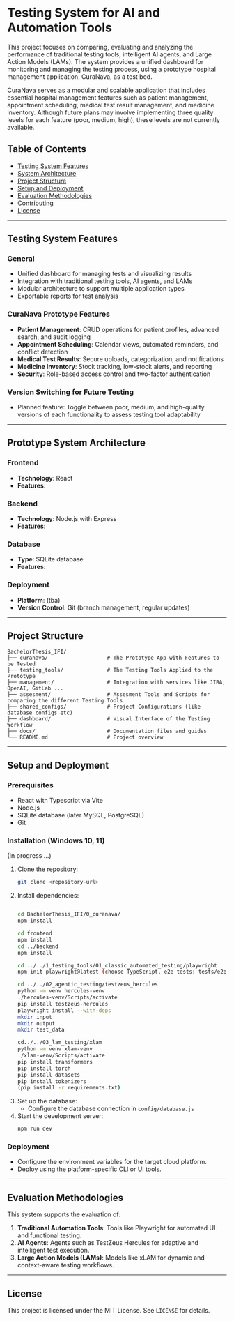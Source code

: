# Testing System for AI and Automation Tools

This project focuses on comparing, evaluating and analyzing the performance of traditional testing tools, intelligent AI agents, and Large Action Models (LAMs). The system provides a unified dashboard for monitoring and managing the testing process, using a prototype hospital management application, CuraNava, as a test bed.

CuraNava serves as a modular and scalable application that includes essential hospital management features such as patient management, appointment scheduling, medical test result management, and medicine inventory. Although future plans may involve implementing three quality levels for each feature (poor, medium, high), these levels are not currently available.

## Table of Contents
- [Testing System Features](#testing-system-features)
- [System Architecture](#system-architecture)
- [Project Structure](#project-structure)
- [Setup and Deployment](#setup-and-deployment)
- [Evaluation Methodologies](#evaluation-methodologies)
- [Contributing](#contributing)
- [License](#license)

---

## Testing System Features

### General
- Unified dashboard for managing tests and visualizing results
- Integration with traditional testing tools, AI agents, and LAMs
- Modular architecture to support multiple application types
- Exportable reports for test analysis

### CuraNava Prototype Features
- **Patient Management**: CRUD operations for patient profiles, advanced search, and audit logging
- **Appointment Scheduling**: Calendar views, automated reminders, and conflict detection
- **Medical Test Results**: Secure uploads, categorization, and notifications
- **Medicine Inventory**: Stock tracking, low-stock alerts, and reporting
- **Security**: Role-based access control and two-factor authentication

### Version Switching for Future Testing
- Planned feature: Toggle between poor, medium, and high-quality versions of each functionality to assess testing tool adaptability

---

## Prototype System Architecture

### Frontend
- **Technology**: React
- **Features**: 

### Backend
- **Technology**: Node.js with Express
- **Features**: 

### Database
- **Type**: SQLite database
- **Features**: 

### Deployment
- **Platform**: (tba)
- **Version Control**: Git (branch management, regular updates)

---

## Project Structure

```
BachelorThesis_IFI/
├── curanava/                   # The Prototype App with Features to be Tested
├── testing_tools/              # The Testing Tools Applied to the Prototype
├── management/                 # Integration with services like JIRA, OpenAI, GitLab ...
├── assesment/                  # Assesment Tools and Scripts for comparing the different Testing Tools
├── shared_configs/             # Project Configurations (like database configs etc)
├── dashboard/                  # Visual Interface of the Testing Workflow
├── docs/                       # Documentation files and guides
└── README.md                   # Project overview
```

---

## Setup and Deployment

### Prerequisites
- React with Typescript via Vite
- Node.js
- SQLite database (later MySQL, PostgreSQL)
- Git

### Installation (Windows 10, 11)
(In progress ...)

1. Clone the repository:
   ```bash
   git clone <repository-url>
   ```
2. Install dependencies:
   ```bash
   
   cd BachelorThesis_IFI/0_curanava/
   npm install
   
   cd frontend
   npm install
   cd ../backend
   npm install

   cd ../../1_testing_tools/01_classic_automated_testing/playwright
   npm init playwright@latest (choose TypeScript, e2e tests: tests/e2e)

   cd ../../02_agentic_testing/testzeus_hercules
   python -m venv hercules-venv
   ./hercules-venv/Scripts/activate
   pip install testzeus-hercules
   playwright install --with-deps
   mkdir input
   mkdir output
   mkdir test_data

   cd../../03_lam_testing/xlam
   python -m venv xlam-venv
   ./xlam-venv/Scripts/activate
   pip install transformers
   pip install torch
   pip install datasets
   pip install tokenizers
   (pip install -r requirements.txt)


   ```
3. Set up the database:
   - Configure the database connection in `config/database.js`
4. Start the development server:
   ```bash
   npm run dev
   ```

### Deployment
- Configure the environment variables for the target cloud platform.
- Deploy using the platform-specific CLI or UI tools.

---

## Evaluation Methodologies

This system supports the evaluation of:
1. **Traditional Automation Tools**: Tools like Playwright for automated UI and functional testing.
2. **AI Agents**: Agents such as TestZeus Hercules for adaptive and intelligent test execution.
3. **Large Action Models (LAMs)**: Models like xLAM for dynamic and context-aware testing workflows.

---

## License

This project is licensed under the MIT License. See `LICENSE` for details.
